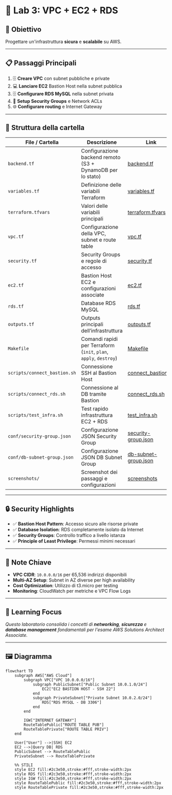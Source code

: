 # 🧪 Lab 3: VPC + EC2 + RDS

## 🎯 Obiettivo
Progettare un'infrastruttura **sicura** e **scalabile** su AWS.

---

## 📋 Passaggi Principali

1. 🗄️ **Creare VPC** con subnet pubbliche e private  
2. 💻 **Lanciare EC2** Bastion Host nella subnet pubblica  
3. 🗄️ **Configurare RDS MySQL** nella subnet privata  
4. 🔐 **Setup Security Groups** e Network ACLs  
5. 🌐 **Configurare routing** e Internet Gateway  

---

## 📁 Struttura della cartella

| File / Cartella | Descrizione | Link |
|-----------------|------------|------|
| `backend.tf`    | Configurazione backend remoto (S3 + DynamoDB per lo stato) | [backend.tf](./lab3-vpc-ec2-rds/backend.tf) |
| `variables.tf`  | Definizione delle variabili Terraform | [variables.tf](./lab3-vpc-ec2-rds/variables.tf) |
| `terraform.tfvars` | Valori delle variabili principali | [terraform.tfvars](./lab3-vpc-ec2-rds/terraform.tfvars) |
| `vpc.tf`        | Configurazione della VPC, subnet e route table | [vpc.tf](./lab3-vpc-ec2-rds/vpc.tf) |
| `security.tf`   | Security Groups e regole di accesso | [security.tf](./lab3-vpc-ec2-rds/security.tf) |
| `ec2.tf`        | Bastion Host EC2 e configurazioni associate | [ec2.tf](./lab3-vpc-ec2-rds/ec2.tf) |
| `rds.tf`        | Database RDS MySQL | [rds.tf](./lab3-vpc-ec2-rds/rds.tf) |
| `outputs.tf`    | Outputs principali dell’infrastruttura | [outputs.tf](./lab3-vpc-ec2-rds/outputs.tf) |
| `Makefile`      | Comandi rapidi per Terraform (`init`, `plan`, `apply`, `destroy`) | [Makefile](./lab3-vpc-ec2-rds/Makefile) |
| `scripts/connect_bastion.sh` | Connessione SSH al Bastion Host | [connect_bastion.sh](./lab3-vpc-ec2-rds/scripts/connect_bastion.sh) |
| `scripts/connect_rds.sh` | Connessione al DB tramite Bastion | [connect_rds.sh](./lab3-vpc-ec2-rds/scripts/connect_rds.sh) |
| `scripts/test_infra.sh` | Test rapido infrastruttura EC2 + RDS | [test_infra.sh](./lab3-vpc-ec2-rds/scripts/test_infra.sh) |
| `conf/security-group.json` | Configurazione JSON Security Group | [security-group.json](./lab3-vpc-ec2-rds/conf/security-group.json) |
| `conf/db-subnet-group.json` | Configurazione JSON DB Subnet Group | [db-subnet-group.json](./lab3-vpc-ec2-rds/conf/db-subnet-group.json) |
| `screenshots/`  | Screenshot dei passaggi e configurazioni | [screenshots](./lab3-vpc-ec2-rds/screenshots/) |

---

## 🔒 Security Highlights

- ✅ **Bastion Host Pattern**: Accesso sicuro alle risorse private  
- ✅ **Database Isolation**: RDS completamente isolato da Internet  
- ✅ **Security Groups**: Controllo traffico a livello istanza  
- ✅ **Principle of Least Privilege**: Permessi minimi necessari  

---

## 📝 Note Chiave

- **VPC CIDR**: `10.0.0.0/16` per 65,536 indirizzi disponibili  
- **Multi-AZ Setup**: Subnet in AZ diverse per high availability  
- **Cost Optimization**: Utilizzo di t3.micro per testing  
- **Monitoring**: CloudWatch per metriche e VPC Flow Logs  

---

## 📌 Learning Focus

*Questo laboratorio consolida i concetti di **networking**, **sicurezza** e **database management** fondamentali per l'esame AWS Solutions Architect Associate.*

---

## 🖼️ Diagramma

```mermaid
flowchart TD
    subgraph AWS["AWS Cloud"]
        subgraph VPC["VPC 10.0.0.0/16"]
            subgraph PublicSubnet["Public Subnet 10.0.1.0/24"]
                EC2["EC2 BASTION HOST - SSH 22"]
            end
            subgraph PrivateSubnet["Private Subnet 10.0.2.0/24"]
                RDS["RDS MYSQL - DB 3306"]
            end
        end

        IGW["INTERNET GATEWAY"]
        RouteTablePublic["ROUTE TABLE PUB"]
        RouteTablePrivate["ROUTE TABLE PRIV"]
    end

    User["User"] -->|SSH| EC2
    EC2 -->|Query DB| RDS
    PublicSubnet --> RouteTablePublic
    PrivateSubnet --> RouteTablePrivate

    %% STILI
    style EC2 fill:#2c3e50,stroke:#fff,stroke-width:2px
    style RDS fill:#2c3e50,stroke:#fff,stroke-width:2px
    style IGW fill:#2c3e50,stroke:#fff,stroke-width:2px
    style RouteTablePublic fill:#2c3e50,stroke:#fff,stroke-width:2px
    style RouteTablePrivate fill:#2c3e50,stroke:#fff,stroke-width:2px
